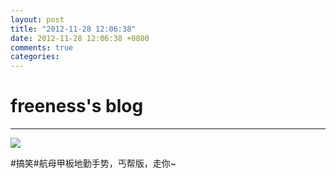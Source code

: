 ```yaml
---
layout: post
title: "2012-11-28 12:06:38"
date: 2012-11-28 12:06:38 +0800
comments: true
categories: 
---
```


# freeness's blog

----------

![](http://okqmqrbgo.bkt.clouddn.com/201211281206381.jpg)

>
\#搞笑\#航母甲板地勤手势，丐帮版，走你~